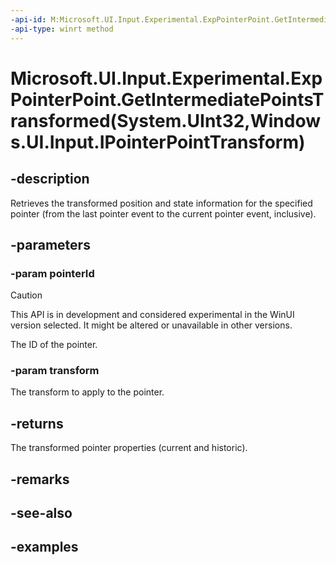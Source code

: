 ```yaml
---
-api-id: M:Microsoft.UI.Input.Experimental.ExpPointerPoint.GetIntermediatePointsTransformed(System.UInt32,Windows.UI.Input.IPointerPointTransform)
-api-type: winrt method
---
```


# Microsoft.UI.Input.Experimental.ExpPointerPoint.GetIntermediatePointsTransformed(System.UInt32,Windows.UI.Input.IPointerPointTransform)

<!--
public static System.Collections.Generic.IList<Microsoft.UI.Input.Experimental.ExpPointerPoint> GetIntermediatePointsTransformed (uint pointerId, Windows.UI.Input.IPointerPointTransform transform);
-->

## -description

Retrieves the transformed position and state information for the specified pointer (from the last pointer event to the current pointer event, inclusive).

## -parameters

### -param pointerId

> [!CAUTION]
> This API is in development and considered experimental in the WinUI version selected. It might be altered or unavailable in other versions.

The ID of the pointer.

### -param transform

The transform to apply to the pointer.

## -returns

The transformed pointer properties (current and historic).

## -remarks

## -see-also

## -examples

